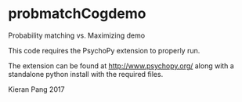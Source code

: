 # probmatchCogdemo
Probability matching vs. Maximizing demo

This code requires the PsychoPy extension to properly run.

The extension can be found at http://www.psychopy.org/ along with a standalone python install with the required files.

Kieran Pang 2017
